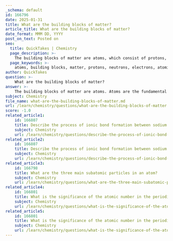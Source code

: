 ```yaml
---
_schema: default
id: 166796
date: 2025-01-31
title: What are the building blocks of matter?
article_title: What are the building blocks of matter?
date_format: MMM DD, YYYY
post_on_text: Posted on
seo:
  title: QuickTakes | Chemistry
  page_description: >-
    The building blocks of matter are atoms, which consist of protons, neutrons, and electrons. This content explores atomic structure, the properties of matter, and the significance of atoms in forming molecules and compounds.
  page_keywords: >-
    atoms, building blocks, matter, protons, neutrons, electrons, atomic structure, chemical bonds, elements, molecular formation, properties of matter, atomic number, atomic mass
author: QuickTakes
question: >-
    What are the building blocks of matter?
answer: >-
    The building blocks of matter are atoms. Atoms are the fundamental units that make up all substances in the universe. Each atom consists of a nucleus, which contains protons and neutrons, and is surrounded by electrons that orbit in various energy levels or shells.\n\n### Key Components of Atoms:\n1. **Protons**: Positively charged particles found in the nucleus. The number of protons in an atom defines the atomic number and determines the element. For example, a sodium atom (Na) has 11 protons.\n   \n2. **Neutrons**: Neutral particles that also reside in the nucleus. Neutrons contribute to the atomic mass but do not affect the charge of the atom.\n\n3. **Electrons**: Negatively charged particles that orbit the nucleus in electron shells. The number of electrons in a neutral atom is equal to the number of protons.\n\n### Properties of Matter:\n- **Matter** occupies space and has mass. It can exist in various states, including solid, liquid, and gas.\n- **Elements** are pure substances that cannot be broken down into simpler substances by chemical means. Each element has unique chemical and physical properties.\n\n### Atomic Structure:\n- The atomic number is the number of protons in the nucleus, which uniquely identifies an element.\n- The atomic mass (or mass number) is the total number of protons and neutrons in the nucleus.\n\n### Importance of Atoms:\nAtoms combine to form molecules, which are the building blocks of all matter. The interactions between atoms lead to the formation of chemical bonds, such as ionic and covalent bonds, which are essential for the creation of compounds and the diversity of matter.\n\nIn summary, atoms are the essential building blocks of matter, composed of protons, neutrons, and electrons, and they play a crucial role in the structure and behavior of all substances.
subject: Chemistry
file_name: what-are-the-building-blocks-of-matter.md
url: /learn/chemistry/questions/what-are-the-building-blocks-of-matter
score: -1.0
related_article1:
    id: 166807
    title: Describe the process of ionic bond formation between sodium and chlorine.
    subject: Chemistry
    url: /learn/chemistry/questions/describe-the-process-of-ionic-bond-formation-between-sodium-and-chlorine
related_article2:
    id: 166807
    title: Describe the process of ionic bond formation between sodium and chlorine.
    subject: Chemistry
    url: /learn/chemistry/questions/describe-the-process-of-ionic-bond-formation-between-sodium-and-chlorine
related_article3:
    id: 166798
    title: What are the three main subatomic particles in an atom?
    subject: Chemistry
    url: /learn/chemistry/questions/what-are-the-three-main-subatomic-particles-in-an-atom
related_article4:
    id: 166801
    title: What is the significance of the atomic number in the periodic table?
    subject: Chemistry
    url: /learn/chemistry/questions/what-is-the-significance-of-the-atomic-number-in-the-periodic-table
related_article5:
    id: 166801
    title: What is the significance of the atomic number in the periodic table?
    subject: Chemistry
    url: /learn/chemistry/questions/what-is-the-significance-of-the-atomic-number-in-the-periodic-table
---
```


&nbsp;